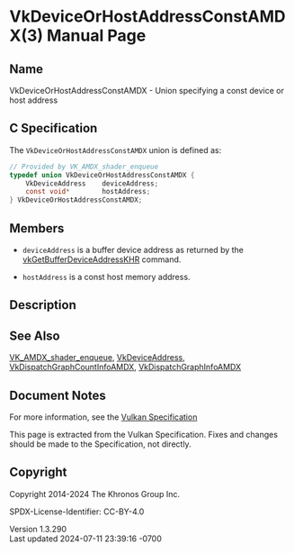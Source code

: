 # VkDeviceOrHostAddressConstAMDX(3) Manual Page

## Name

VkDeviceOrHostAddressConstAMDX - Union specifying a const device or host
address



## <a href="#_c_specification" class="anchor"></a>C Specification

The `VkDeviceOrHostAddressConstAMDX` union is defined as:

``` c
// Provided by VK_AMDX_shader_enqueue
typedef union VkDeviceOrHostAddressConstAMDX {
    VkDeviceAddress    deviceAddress;
    const void*        hostAddress;
} VkDeviceOrHostAddressConstAMDX;
```

## <a href="#_members" class="anchor"></a>Members

- `deviceAddress` is a buffer device address as returned by the
  [vkGetBufferDeviceAddressKHR](https://registry.khronos.org/vulkan/specs/1.3-extensions/man/html/vkGetBufferDeviceAddressKHR.html)
  command.

- `hostAddress` is a const host memory address.

## <a href="#_description" class="anchor"></a>Description

## <a href="#_see_also" class="anchor"></a>See Also

[VK_AMDX_shader_enqueue](https://registry.khronos.org/vulkan/specs/1.3-extensions/man/html/VK_AMDX_shader_enqueue.html),
[VkDeviceAddress](https://registry.khronos.org/vulkan/specs/1.3-extensions/man/html/VkDeviceAddress.html),
[VkDispatchGraphCountInfoAMDX](https://registry.khronos.org/vulkan/specs/1.3-extensions/man/html/VkDispatchGraphCountInfoAMDX.html),
[VkDispatchGraphInfoAMDX](https://registry.khronos.org/vulkan/specs/1.3-extensions/man/html/VkDispatchGraphInfoAMDX.html)

## <a href="#_document_notes" class="anchor"></a>Document Notes

For more information, see the <a
href="https://registry.khronos.org/vulkan/specs/1.3-extensions/html/vkspec.html#VkDeviceOrHostAddressConstAMDX"
target="_blank" rel="noopener">Vulkan Specification</a>

This page is extracted from the Vulkan Specification. Fixes and changes
should be made to the Specification, not directly.

## <a href="#_copyright" class="anchor"></a>Copyright

Copyright 2014-2024 The Khronos Group Inc.

SPDX-License-Identifier: CC-BY-4.0

Version 1.3.290  
Last updated 2024-07-11 23:39:16 -0700
